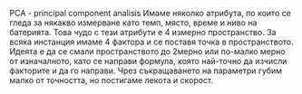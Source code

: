 PCA - principal component analisis 
Имаме няколко атрибута, по които се гледа за някакво измерване като темп, място, време и ниво на батерията. Това чудо с тези атрибути е 4 измерно пространство. За всяка инстанция имаме 4 фактора и се поставя точка в пространството. Идеята е да се смали пространството до 2мерно или по-малко мерно от изначалното, като се направи формула, която най-точно да изчисли факторите и да го направи. Чрез съкращаването на параметри губим малко от точността, но постигаме лекота и скорост.  